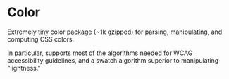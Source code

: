 # Color

Extremely tiny color package (~1k gzipped) for parsing, manipulating, and computing CSS colors.

In particular, supports most of the algorithms needed for WCAG accessibility guidelines, and a
swatch algorithm superior to manipulating "lightness."
